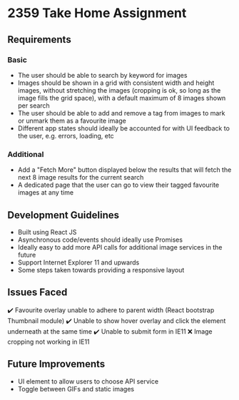 # 2359 Take Home Assignment

## Requirements

### Basic

- The user should be able to search by keyword for images
- Images should be shown in a grid with consistent width and height images, without stretching the images (cropping is ok, so long as the image fills the grid space), with a default maximum of 8 images shown per search
- The user should be able to add and remove a tag from images to mark or unmark them as a favourite image
- Different app states should ideally be accounted for with UI feedback to the user, e.g. errors, loading, etc

### Additional

- Add a "Fetch More" button displayed below the results that will fetch the next 8 image results for the current search
- A dedicated page that the user can go to view their tagged favourite images at any time

## Development Guidelines

- Built using React JS
- Asynchronous code/events should ideally use Promises
- Ideally easy to add more API calls for additional image services in the future
- Support Internet Explorer 11 and upwards
- Some steps taken towards providing a responsive layout

## Issues Faced

:heavy_check_mark: Favourite overlay unable to adhere to parent width (React bootstrap Thumbnail module)
:heavy_check_mark: Unable to show hover overlay and click the element underneath at the same time
:heavy_check_mark: Unable to submit form in IE11
:x: Image cropping not working in IE11

## Future Improvements

- UI element to allow users to choose API service
- Toggle between GIFs and static images